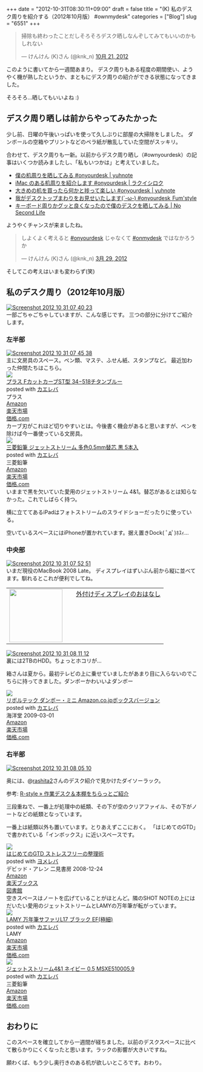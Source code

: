+++
date = "2012-10-31T08:30:11+09:00"
draft = false
title = "(K) 私のデスク周りを紹介する（2012年10月版） #ownmydesk"
categories = ["Blog"]
slug = "6551"
+++

<blockquote class="twitter-tweet" lang="ja"><p>掃除も終わったことだしそろそろデスク晒しなんぞしてみてもいいのかもしれない</p>&mdash; けんけん (K)さん (@knk_n) <a href="https://twitter.com/knk_n/status/259992761586040832" data-datetime="2012-10-21T12:21:19+00:00">10月 21, 2012</a></blockquote>

このように書いてから一週間あまり。
デスク周りもある程度の期間使い、ようやく機が熟したというか、まともにデスク周りの紹介ができる状態になってきました。

そろそろ…晒してもいいよね :)<!--more--><h2>デスク周り晒しは前からやってみたかった</h2>
少し前、日曜の午後いっぱいを使って久しぶりに部屋の大掃除をしました。
ダンボールの空箱やプリントなどのペラ紙が散乱していた空間がスッキリ。

合わせて、デスク周りも一新。以前からデスク周り晒し（#ownyourdesk）の記事はいくつか読みましたし、「私もいつかは」と考えていました。

<ul>
<li><a  href="http://yuhnote.com/2012/03/27/onyourdesk/" target="_blank">僕の机周りを晒してみる #onyourdesk | yuhnote</a><script type="text/javascript">var url = "http://yuhnote.com/2012/03/27/onyourdesk/";</script><script src="http://api.b.st-hatena.com/entry.count?url=http://yuhnote.com/2012/03/27/onyourdesk/&callback=hatebTxt"></script></li>
<li><a  href="http://rakuishi.com/notebook/3106/" target="_blank">iMac のある机周りを紹介します #onyourdesk | ラクイシロク</a><script type="text/javascript">var url = "http://rakuishi.com/notebook/3106/";</script><script src="http://api.b.st-hatena.com/entry.count?url=http://rakuishi.com/notebook/3106/&callback=hatebTxt"></script></li>
<li><a  href="http://yuhnote.com/2012/05/05/large-desk/" target="_blank">大きめの机を買ったら何かと捗って楽しい #onyourdesk | yuhnote</a><script type="text/javascript">var url = "http://yuhnote.com/2012/05/05/large-desk/";</script><script src="http://api.b.st-hatena.com/entry.count?url=http://yuhnote.com/2012/05/05/large-desk/&callback=hatebTxt"></script></li>
<li><a  href="http://fmfmfmfm.blog87.fc2.com/blog-entry-872.html#more" target="_blank">我がデスクトップまわりをお見せいたします(`-ω-) #onyourdesk  Fum'style</a><script type="text/javascript">var url = "http://fmfmfmfm.blog87.fc2.com/blog-entry-872.html#more";</script><script src="http://api.b.st-hatena.com/entry.count?url=http://fmfmfmfm.blog87.fc2.com/blog-entry-872.html#more&callback=hatebTxt"></script></li>
<li><a  href="http://www.ttcbn.net/no_second_life/archives/20040" target="_blank">キーボード周りかグッと良くなったので僕のデスクを晒してみる | No Second Life</a><script type="text/javascript">var url = "http://www.ttcbn.net/no_second_life/archives/20040";</script><script src="http://api.b.st-hatena.com/entry.count?url=http://www.ttcbn.net/no_second_life/archives/20040&callback=hatebTxt"></script></li>
</ul>

ようやくチャンスが来ましたね。

<blockquote class="twitter-tweet" lang="ja"><p>しよくよく考えると <a href="https://twitter.com/search/%23onyourdesk">#onyourdesk</a> じゃなくて <a href="https://twitter.com/search/%23onmydesk">#onmydesk</a> ではなかろうか</p>&mdash; けんけん (K)さん (@knk_n) <a href="https://twitter.com/knk_n/status/185408344121548801" data-datetime="2012-03-29T16:49:28+00:00">3月 29, 2012</a></blockquote>
そしてこの考えはいまも変わらず(笑)

<h2>私のデスク周り（2012年10月版）</h2>
<div class="center"><a href="http://knk-n.com.s3-website-ap-northeast-1.amazonaws.com/images/2012/10/screenshot_2012-10-31_07.40.23.jpg"><img src="http://knk-n.com.s3-website-ap-northeast-1.amazonaws.com/images/2012/10/screenshot_2012-10-31_07.40.23.jpg" alt="Screenshot 2012 10 31 07 40 23" title="screenshot_2012-10-31_07.40.23.jpg" border="0" width="" height="auto" /></a></div>
一部ごちゃごちゃしていますが、こんな感じです。
三つの部分に分けてご紹介します。

<h3>左半部</h3>
<div class="center"><a href="http://knk-n.com.s3-website-ap-northeast-1.amazonaws.com/images/2012/10/screenshot_2012-10-31_07.45.38.jpg"><img src="http://knk-n.com.s3-website-ap-northeast-1.amazonaws.com/images/2012/10/screenshot_2012-10-31_07.45.38.jpg" alt="Screenshot 2012 10 31 07 45 38" title="screenshot_2012-10-31_07.45.38.jpg" border="0" width="" height="auto" /></a></div>
主に文房具のスペース。ペン類、マステ、ふせん紙、スタンプなど。
最近加わった仲間たちはこちら。
<div class="kaerebalink-box"><div class="kaerebalink-image"><a href="http://www.amazon.co.jp/exec/obidos/ASIN/B0079WLFJ2/knkn-22/ref=nosim/" rel="nofollow" target="_blank"><img src="http://ecx.images-amazon.com/images/I/314w8o5-r2L._SL160_.jpg" style="border: none;" /></a></div><div class="kaerebalink-info"><div class="kaerebalink-name"><a href="http://www.amazon.co.jp/exec/obidos/ASIN/B0079WLFJ2/knkn-22/ref=nosim/" rel="nofollow" target="_blank">プラス FカットカーブST型 34−518チタンブルー</a><div class="kaerebalink-powered-date">posted with <a href="http://kaereba.com" target="_blank">カエレバ</a></div></div><div class="kaerebalink-detail"> プラス     </div><div class="kaerebalink-link1"><div class="shoplinkamazon"><a href="http://www.amazon.co.jp/gp/search?keywords=F%83J%83b%83g%83J%81%5B%83uST%8C%5E%2034%81%7C518%83%60%83%5E%83%93&__mk_ja_JP=%83J%83%5E%83J%83i&tag=knkn-22" rel="nofollow" target="_blank" title="アマゾン" >Amazon</a></div><div class="shoplinkrakuten"><a href="http://hb.afl.rakuten.co.jp/hgc/0f5dc138.501851a3.0f5dc139.bdbe2eb7/?pc=http%3A%2F%2Fsearch.rakuten.co.jp%2Fsearch%2Fmall%2FF%25E3%2582%25AB%25E3%2583%2583%25E3%2583%2588%25E3%2582%25AB%25E3%2583%25BC%25E3%2583%2596ST%25E5%259E%258B%252034%25E2%2588%2592518%25E3%2583%2581%25E3%2582%25BF%25E3%2583%25B3%2F-%2Ff.1-p.1-s.1-sf.0-st.A-v.2%3Fx%3D0%26scid%3Daf_ich_link_urltxt%26m%3Dhttp%3A%2F%2Fm.rakuten.co.jp%2F" rel="nofollow" target="_blank" title="楽天市場" >楽天市場</a></div><div class="shoplinkkakakucom"><a href="http://kakaku.com/search_results/F%83J%83b%83g%83J%81%5B%83uST%8C%5E%2034%81%7C518%83%60%83%5E%83%93/" rel="nofollow" target="_blank" title="kakakucom" >価格.com</a></div></div></div></div>
カーブ刃がこれほど切りやすいとは。今後書く機会があると思いますが、ペンを除けば今一番使っている文房具。

<div class="kaerebalink-box"><div class="kaerebalink-image"><a href="http://www.amazon.co.jp/exec/obidos/ASIN/B007E66IZY/knkn-22/ref=nosim/" rel="nofollow" target="_blank"><img src="http://ecx.images-amazon.com/images/I/41MP7bqj%2BDL._SL160_.jpg" style="border: none;" /></a></div><div class="kaerebalink-info"><div class="kaerebalink-name"><a href="http://www.amazon.co.jp/exec/obidos/ASIN/B007E66IZY/knkn-22/ref=nosim/" rel="nofollow" target="_blank">三菱鉛筆 ジェットストリーム 多色0.5mm替芯 黒 5本入</a><div class="kaerebalink-powered-date">posted with <a href="http://kaereba.com" target="_blank">カエレバ</a></div></div><div class="kaerebalink-detail"> 三菱鉛筆     </div><div class="kaerebalink-link1"><div class="shoplinkamazon"><a href="http://www.amazon.co.jp/gp/search?keywords=%8EO%95H%89%94%95M%20%83W%83F%83b%83g%83X%83g%83%8A%81%5B%83%80&__mk_ja_JP=%83J%83%5E%83J%83i&tag=knkn-22" rel="nofollow" target="_blank" title="アマゾン" >Amazon</a></div><div class="shoplinkrakuten"><a href="http://hb.afl.rakuten.co.jp/hgc/0f5dc138.501851a3.0f5dc139.bdbe2eb7/?pc=http%3A%2F%2Fsearch.rakuten.co.jp%2Fsearch%2Fmall%2F%25E4%25B8%2589%25E8%258F%25B1%25E9%2589%259B%25E7%25AD%2586%2520%25E3%2582%25B8%25E3%2582%25A7%25E3%2583%2583%25E3%2583%2588%25E3%2582%25B9%25E3%2583%2588%25E3%2583%25AA%25E3%2583%25BC%25E3%2583%25A0%2F-%2Ff.1-p.1-s.1-sf.0-st.A-v.2%3Fx%3D0%26scid%3Daf_ich_link_urltxt%26m%3Dhttp%3A%2F%2Fm.rakuten.co.jp%2F" rel="nofollow" target="_blank" title="楽天市場" >楽天市場</a></div><div class="shoplinkkakakucom"><a href="http://kakaku.com/search_results/%8EO%95H%89%94%95M%20%83W%83F%83b%83g%83X%83g%83%8A%81%5B%83%80/" rel="nofollow" target="_blank" title="kakakucom" >価格.com</a></div></div></div></div>
いままで黒を欠いていた愛用のジェットストリーム 4&1。替芯があるとは知らなかった。これでしばらく持つ。

横に立ててあるiPadはフォトストリームのスライドショーだったりに使っている。

空いているスペースにはiPhoneが置かれています。据え置きDock( ﾟдﾟ)ﾎｽｨ…

<h3>中央部</h3>
<div class="center"><a href="http://knk-n.com.s3-website-ap-northeast-1.amazonaws.com/images/2012/10/screenshot_2012-10-31_07.52.51.jpg"><img src="http://knk-n.com.s3-website-ap-northeast-1.amazonaws.com/images/2012/10/screenshot_2012-10-31_07.52.51.jpg" alt="Screenshot 2012 10 31 07 52 51" title="screenshot_2012-10-31_07.52.51.jpg" border="0" width="" height="auto" /></a></div>
いまだ現役のMacBook 2008 Late。
ディスプレイはずいぶん前から縦に並べてます。馴れるとこれが便利でしてね。
<table width="100%"><td valign="top" width="160"><a href="http://knk-n.com/2011/02/05/%E5%A4%96%E4%BB%98%E3%81%91%E3%83%87%E3%82%A3%E3%82%B9%E3%83%97%E3%83%AC%E3%82%A4%E3%81%AE%E3%81%8A%E3%81%AF%E3%81%AA%E3%81%97/" target="_blank"><img border="0" src="http://knk-n.com.s3-website-ap-northeast-1.amazonaws.com/images/2012/10/screenshot_2012-10-31_07.57.01.jpg" alt="" width="140" height="" /></a></td><td valign="top"><a  href="http://knk-n.com/2011/02/05/%E5%A4%96%E4%BB%98%E3%81%91%E3%83%87%E3%82%A3%E3%82%B9%E3%83%97%E3%83%AC%E3%82%A4%E3%81%AE%E3%81%8A%E3%81%AF%E3%81%AA%E3%81%97/" target="_blank">外付けディスプレイのおはなし</a><script type="text/javascript">var url = "http://knk-n.com/2011/02/05/%E5%A4%96%E4%BB%98%E3%81%91%E3%83%87%E3%82%A3%E3%82%B9%E3%83%97%E3%83%AC%E3%82%A4%E3%81%AE%E3%81%8A%E3%81%AF%E3%81%AA%E3%81%97/";</script><script src="http://api.b.st-hatena.com/entry.count?url=http://knk-n.com/2011/02/05/%E5%A4%96%E4%BB%98%E3%81%91%E3%83%87%E3%82%A3%E3%82%B9%E3%83%97%E3%83%AC%E3%82%A4%E3%81%AE%E3%81%8A%E3%81%AF%E3%81%AA%E3%81%97/&callback=hatebTxt"></script>
</td>
</table>

<div class="center"><a href="http://knk-n.com.s3-website-ap-northeast-1.amazonaws.com/images/2012/10/screenshot_2012-10-31_08.11.12.jpg"><img src="http://knk-n.com.s3-website-ap-northeast-1.amazonaws.com/images/2012/10/screenshot_2012-10-31_08.11.12.jpg" alt="Screenshot 2012 10 31 08 11 12" title="screenshot_2012-10-31_08.11.12.jpg" border="0" width="" height="" /></a></div>
裏には2TBのHDD。ちょっとホコリが…

箱さんは夏から。最初テレビの上に乗せていましたがあまり目に入らないのでこちらに持ってきました。ダンボーかわいいよダンボー
<div class="kaerebalink-box"><div class="kaerebalink-image"><a href="http://www.amazon.co.jp/exec/obidos/ASIN/B001R23RS2/knkn-22/ref=nosim/" rel="nofollow" target="_blank"><img src="http://ecx.images-amazon.com/images/I/4150qW12FTL._SL160_.jpg" style="border: none;" /></a></div><div class="kaerebalink-info"><div class="kaerebalink-name"><a href="http://www.amazon.co.jp/exec/obidos/ASIN/B001R23RS2/knkn-22/ref=nosim/" rel="nofollow" target="_blank">リボルテック ダンボー・ミニ Amazon.co.jpボックスバージョン</a><div class="kaerebalink-powered-date">posted with <a href="http://kaereba.com" target="_blank">カエレバ</a></div></div><div class="kaerebalink-detail"> 海洋堂 2009-03-01    </div><div class="kaerebalink-link1"><div class="shoplinkamazon"><a href="http://www.amazon.co.jp/gp/search?keywords=Amazon.co.jp%83%7B%83b%83N%83X%83o%81%5B%83W%83%87%83%93%20%83%8A%83%7B%83%8B%83e%83b%83N%20%83_%83%93%83%7B%81%5B%81E%83%7E%83j&__mk_ja_JP=%83J%83%5E%83J%83i&tag=knkn-22" rel="nofollow" target="_blank" title="アマゾン" >Amazon</a></div><div class="shoplinkrakuten"><a href="http://hb.afl.rakuten.co.jp/hgc/0f5dc138.501851a3.0f5dc139.bdbe2eb7/?pc=http%3A%2F%2Fsearch.rakuten.co.jp%2Fsearch%2Fmall%2FAmazon.co.jp%25E3%2583%259C%25E3%2583%2583%25E3%2582%25AF%25E3%2582%25B9%25E3%2583%2590%25E3%2583%25BC%25E3%2582%25B8%25E3%2583%25A7%25E3%2583%25B3%2520%25E3%2583%25AA%25E3%2583%259C%25E3%2583%25AB%25E3%2583%2586%25E3%2583%2583%25E3%2582%25AF%2520%25E3%2583%2580%25E3%2583%25B3%25E3%2583%259C%25E3%2583%25BC%25E3%2583%25BB%25E3%2583%259F%25E3%2583%258B%2F-%2Ff.1-p.1-s.1-sf.0-st.A-v.2%3Fx%3D0%26scid%3Daf_ich_link_urltxt%26m%3Dhttp%3A%2F%2Fm.rakuten.co.jp%2F" rel="nofollow" target="_blank" title="楽天市場" >楽天市場</a></div><div class="shoplinkkakakucom"><a href="http://kakaku.com/search_results/Amazon.co.jp%83%7B%83b%83N%83X%83o%81%5B%83W%83%87%83%93%20%83%8A%83%7B%83%8B%83e%83b%83N%20%83_%83%93%83%7B%81%5B%81E%83%7E%83j/" rel="nofollow" target="_blank" title="kakakucom" >価格.com</a></div></div></div></div>

<h3>右半部</h3>
<div class="center"><a href="http://knk-n.com.s3-website-ap-northeast-1.amazonaws.com/images/2012/10/screenshot_2012-10-31_08.05.10.jpg"><img src="http://knk-n.com.s3-website-ap-northeast-1.amazonaws.com/images/2012/10/screenshot_2012-10-31_08.05.10.jpg" alt="Screenshot 2012 10 31 08 05 10" title="screenshot_2012-10-31_08.05.10.jpg" border="0" width="" height="auto" /></a></div>

奥には、@<a href="https://twitter.com/rashita2" target="_blank">rashita2</a>さんのデスク紹介で見かけたダイソーラック。

<p>参考: <a  href="http://rashita.net/blog/?p=8330" target="_blank">R-style » 作業デスク＆本棚をちらっとご紹介</a><script type="text/javascript">var url = "http://rashita.net/blog/?p=8330";</script><script src="http://api.b.st-hatena.com/entry.count?url=http://rashita.net/blog/?p=8330&callback=hatebTxt"></script></p>

三段重ねで、一番上が処理中の紙類、その下が空のクリアファイル、その下がノートなどの紙類となっています。

一番上は紙類以外も置いています。とりあえずここにおく。
「はじめてのGTD」で書かれている「インボックス」に近いスペースです。

<div class="booklink-box"><div class="booklink-image"><a href="http://www.amazon.co.jp/exec/obidos/asin/4576082116/knkn-22/" rel="nofollow" target="_blank"><img src="http://ecx.images-amazon.com/images/I/51umAMmeSlL._SL160_.jpg" style="border: none;" /></a></div><div class="booklink-info"><div class="booklink-name"><a href="http://www.amazon.co.jp/exec/obidos/asin/4576082116/knkn-22/" rel="nofollow" target="_blank">はじめてのGTD ストレスフリーの整理術</a><div class="booklink-powered-date">posted with <a href="http://yomereba.com" target="_blank">ヨメレバ</a></div></div><div class="booklink-detail">デビッド・アレン 二見書房 2008-12-24    </div><div class="booklink-link2"><div class="shoplinkamazon"><a href="http://www.amazon.co.jp/exec/obidos/asin/4576082116/knkn-22/" rel="nofollow" target="_blank" title="アマゾン" >Amazon</a></div><div class="shoplinkrakuten"><a href="http://hb.afl.rakuten.co.jp/hgc/0f5dc138.501851a3.0f5dc139.bdbe2eb7/?pc=http%3A%2F%2Fbooks.rakuten.co.jp%2Frb%2F5942235%2F%3Fscid%3Daf_ich_link_urltxt%26m%3Dhttp%3A%2F%2Fm.rakuten.co.jp%2Fev%2Fbook%2F" rel="nofollow" target="_blank" title="楽天ブックス" >楽天ブックス</a></div><div class="shoplinktoshokan"><a href="http://calil.jp/book/4576082116" rel="nofollow" target="_blank" title="図書館" >図書館</a></div></div></div><div class="booklink-footer"></div></div>
空きスペースはノートを広げていることがほとんど。隣のSHOT NOTEの上にはだいたい愛用のジェットストリームとLAMYの万年筆が転がっています。
<div class="kaerebalink-box"><div class="kaerebalink-image"><a href="http://www.amazon.co.jp/exec/obidos/ASIN/B000UTMMIO/knkn-22/ref=nosim/" rel="nofollow" target="_blank"><img src="http://ecx.images-amazon.com/images/I/41C8gURDIoL._SL160_.jpg" style="border: none;" /></a></div><div class="kaerebalink-info"><div class="kaerebalink-name"><a href="http://www.amazon.co.jp/exec/obidos/ASIN/B000UTMMIO/knkn-22/ref=nosim/" rel="nofollow" target="_blank">LAMY 万年筆サファリL17 ブラック EF(極細)</a><div class="kaerebalink-powered-date">posted with <a href="http://kaereba.com" target="_blank">カエレバ</a></div></div><div class="kaerebalink-detail"> LAMY     </div><div class="kaerebalink-link1"><div class="shoplinkamazon"><a href="http://www.amazon.co.jp/gp/search?keywords=L17&__mk_ja_JP=%83J%83%5E%83J%83i&tag=knkn-22" rel="nofollow" target="_blank" title="アマゾン" >Amazon</a></div><div class="shoplinkrakuten"><a href="http://hb.afl.rakuten.co.jp/hgc/0f5dc138.501851a3.0f5dc139.bdbe2eb7/?pc=http%3A%2F%2Fsearch.rakuten.co.jp%2Fsearch%2Fmall%2FL17%2F-%2Ff.1-p.1-s.1-sf.0-st.A-v.2%3Fx%3D0%26scid%3Daf_ich_link_urltxt%26m%3Dhttp%3A%2F%2Fm.rakuten.co.jp%2F" rel="nofollow" target="_blank" title="楽天市場" >楽天市場</a></div><div class="shoplinkkakakucom"><a href="http://kakaku.com/search_results/L17/" rel="nofollow" target="_blank" title="kakakucom" >価格.com</a></div></div></div></div>
<div class="kaerebalink-box"><div class="kaerebalink-image"><a href="http://www.amazon.co.jp/exec/obidos/ASIN/B004AYDUP4/knkn-22/ref=nosim/" rel="nofollow" target="_blank"><img src="http://ecx.images-amazon.com/images/I/21eRo2ou9VL._SL160_.jpg" style="border: none;" /></a></div><div class="kaerebalink-info"><div class="kaerebalink-name"><a href="http://www.amazon.co.jp/exec/obidos/ASIN/B004AYDUP4/knkn-22/ref=nosim/" rel="nofollow" target="_blank">ジェットストリーム4&1 ネイビー 0.5 MSXE510005.9</a><div class="kaerebalink-powered-date">posted with <a href="http://kaereba.com" target="_blank">カエレバ</a></div></div><div class="kaerebalink-detail"> 三菱鉛筆     </div><div class="kaerebalink-link1"><div class="shoplinkamazon"><a href="http://www.amazon.co.jp/gp/search?keywords=MSXE510005.9&__mk_ja_JP=%83J%83%5E%83J%83i&tag=knkn-22" rel="nofollow" target="_blank" title="アマゾン" >Amazon</a></div><div class="shoplinkrakuten"><a href="http://hb.afl.rakuten.co.jp/hgc/0f5dc138.501851a3.0f5dc139.bdbe2eb7/?pc=http%3A%2F%2Fsearch.rakuten.co.jp%2Fsearch%2Fmall%2FMSXE510005.9%2F-%2Ff.1-p.1-s.1-sf.0-st.A-v.2%3Fx%3D0%26scid%3Daf_ich_link_urltxt%26m%3Dhttp%3A%2F%2Fm.rakuten.co.jp%2F" rel="nofollow" target="_blank" title="楽天市場" >楽天市場</a></div><div class="shoplinkkakakucom"><a href="http://kakaku.com/search_results/MSXE510005.9/" rel="nofollow" target="_blank" title="kakakucom" >価格.com</a></div></div></div></div>
<h2>おわりに</h2>
このスペースを確立してから一週間が経ちました。以前のデスクスペースに比べて散らかりにくくなったと思います。ラックの影響が大きいですね。

願わくば、もう少し奥行きのある机が欲しいところです。おわり。
